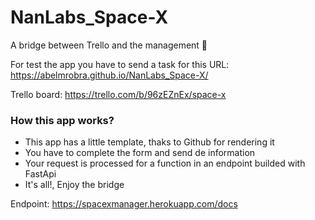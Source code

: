 # NanLabs_Space-X
A bridge between Trello and the management 🚀

For test the app you have to send a task for this URL:
https://abelmrobra.github.io/NanLabs_Space-X/

Trello board:
https://trello.com/b/96zEZnEx/space-x

### How this app works?

- This app has a little template, thaks to Github for rendering it
- You have to complete the form and send de information
- Your request is processed for a function in an endpoint builded with FastApi
- It's all!, Enjoy the bridge

Endpoint:
https://spacexmanager.herokuapp.com/docs
